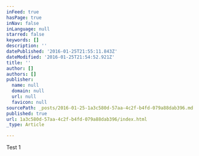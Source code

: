 ```yaml
---
inFeed: true
hasPage: true
inNav: false
inLanguage: null
starred: false
keywords: []
description: ''
datePublished: '2016-01-25T21:55:11.843Z'
dateModified: '2016-01-25T21:54:52.921Z'
title: ''
author: []
authors: []
publisher:
  name: null
  domain: null
  url: null
  favicon: null
sourcePath: _posts/2016-01-25-1a3c580d-57aa-4c2f-b4fd-079a88dab396.md
published: true
url: 1a3c580d-57aa-4c2f-b4fd-079a88dab396/index.html
_type: Article

---
```

Test 1
